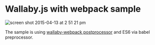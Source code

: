 # Wallaby.js with webpack sample

![screen shot 2015-04-13 at 2 51 21 pm](https://cloud.githubusercontent.com/assets/979966/7109975/97b2371a-e1ec-11e4-948e-28af9907f7dd.png)

The sample is using [wallaby-webpack postprocessor](https://github.com/jeffling/wallaby-webpack) and ES6 via babel preprocessor.
